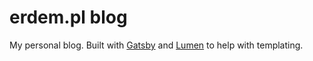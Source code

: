 # erdem.pl blog

My personal blog. Built with [Gatsby](https://www.gatsbyjs.org) and [Lumen](https://github.com/alxshelepenok/gatsby-starter-lumen) to help with templating.